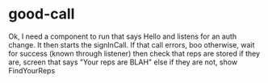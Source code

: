 # good-call

Ok, I need a component to run that says Hello and listens for an auth change.
It then starts the signInCall.
  If that call errors, boo
  otherwise, wait for success (known through listener)
    then check that reps are stored
      if they are, screen that says "Your reps are BLAH"
    else
      if they are not, show FindYourReps
